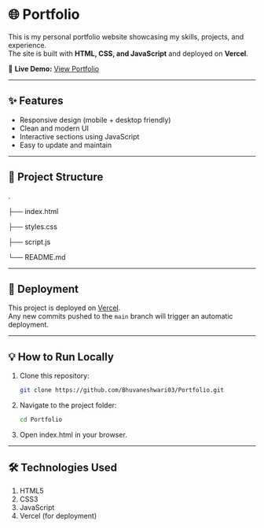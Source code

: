 # 🌐 Portfolio

This is my personal portfolio website showcasing my skills, projects, and experience.  
The site is built with **HTML, CSS, and JavaScript** and deployed on **Vercel**.

🔗 **Live Demo:** [View Portfolio](https://portfolio-ten-smoky-97.vercel.app)

---

## ✨ Features
- Responsive design (mobile + desktop friendly)
- Clean and modern UI
- Interactive sections using JavaScript
- Easy to update and maintain

---

## 📂 Project Structure
.

├── index.html

├── styles.css 

├── script.js 

└── README.md 

---

## 🚀 Deployment
This project is deployed on [Vercel](https://vercel.com).  
Any new commits pushed to the `main` branch will trigger an automatic deployment.

---

## 💡 How to Run Locally
1. Clone this repository:
   ```bash
   git clone https://github.com/Bhuvaneshwari03/Portfolio.git
   
2. Navigate to the project folder:
   ```bash
   cd Portfolio

4. Open index.html in your browser.

---

## 🛠️ Technologies Used
1. HTML5
2. CSS3
3. JavaScript
4. Vercel (for deployment)
